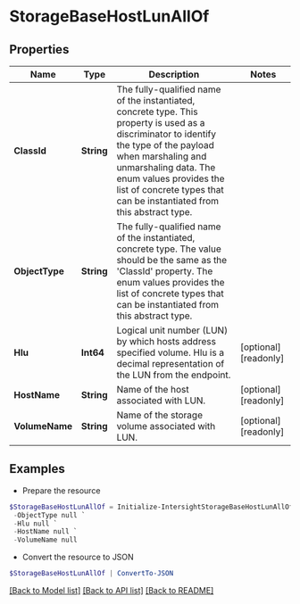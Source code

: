 # StorageBaseHostLunAllOf
## Properties

Name | Type | Description | Notes
------------ | ------------- | ------------- | -------------
**ClassId** | **String** | The fully-qualified name of the instantiated, concrete type. This property is used as a discriminator to identify the type of the payload when marshaling and unmarshaling data. The enum values provides the list of concrete types that can be instantiated from this abstract type. | 
**ObjectType** | **String** | The fully-qualified name of the instantiated, concrete type. The value should be the same as the &#39;ClassId&#39; property. The enum values provides the list of concrete types that can be instantiated from this abstract type. | 
**Hlu** | **Int64** | Logical unit number (LUN) by which hosts address specified volume. Hlu is a decimal representation of the LUN from the endpoint. | [optional] [readonly] 
**HostName** | **String** | Name of the host associated with LUN. | [optional] [readonly] 
**VolumeName** | **String** | Name of the storage volume associated with LUN. | [optional] [readonly] 

## Examples

- Prepare the resource
```powershell
$StorageBaseHostLunAllOf = Initialize-IntersightStorageBaseHostLunAllOf  -ClassId null `
 -ObjectType null `
 -Hlu null `
 -HostName null `
 -VolumeName null
```

- Convert the resource to JSON
```powershell
$StorageBaseHostLunAllOf | ConvertTo-JSON
```

[[Back to Model list]](../README.md#documentation-for-models) [[Back to API list]](../README.md#documentation-for-api-endpoints) [[Back to README]](../README.md)

